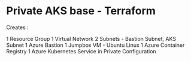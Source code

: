 # Private AKS base - Terraform

Creates :

1 Resource Group
1 Virtual Network
2 Subnets - Bastion Subnet, AKS Subnet
1 Azure Bastion
1 Jumpbox VM - Ubuntu Linux
1 Azure Container Registry
1 Azure Kubernetes Service in Private Configuration
